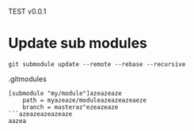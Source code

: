 TEST v0.0.1

# Update sub modules
```
git submodule update --remote --rebase --recursive
```

.gitmodules
```
[submodule "my/module"]azeazeaze
	path = myazeaze/moduleazeazeazeaeze
	branch = masteraz"ezeazeaze
```azeazeazeazeaze
aazea
